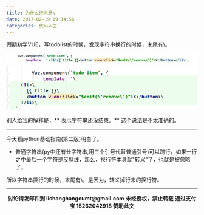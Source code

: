 ```yaml
---
title: 为什么行末是\
date: 2017-02-19 19:14:56
categories: 代码人生
---
```


假期初学VUE，写todolist的时候，发现字符串换行的时候，末尾有\。

![backslash-1.jpg](/img/codelife/backslash-1.jpg)
![backslash-2.jpg](/img/codelife/backslash-2.jpg)

别人给我的解释是，** 表示字符串还没结束。**
这个说法是不太准确的。

********

今天看python基础指南(第二版)明白了。
- 普通字符串(py中还有长字符串,用三个引号代替普通引号)可以跨行，如果一行之中最后一个字符是反斜线，那么，换行符本身就"转义"了，也就是被忽略了。

所以字符串换行的时候，末尾有\，是因为，转义掉行末的换行符。
<hr />
    <p style="margin-top: 0.4em; text-align: center">
      <b style="font-size: 1em;">讨论请发邮件到 lichanghangcumt@gmail.com</b>
      <b style="font-size: 1em;">未经授权，禁止转载</b>
      <b style="font-size: 1em;">通过支付宝 15262042918 赞助此文</b>
    </p>

